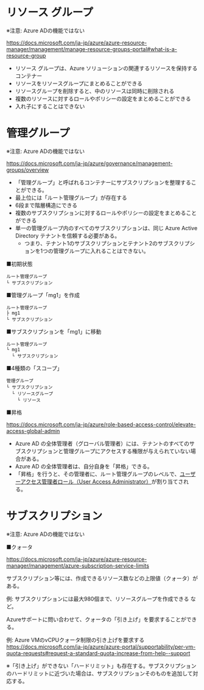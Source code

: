 
# リソース グループ

※注意: Azure ADの機能ではない

https://docs.microsoft.com/ja-jp/azure/azure-resource-manager/management/manage-resource-groups-portal#what-is-a-resource-group

- リソース グループは、Azure ソリューションの関連するリソースを保持するコンテナー
- リソースをリソースグループにまとめることができる
- リソースグループを削除すると、中のリソースは同時に削除される
- 複数のリソースに対するロールやポリシーの設定をまとめることができる
- 入れ子にすることはできない

# 管理グループ

※注意: Azure ADの機能ではない

https://docs.microsoft.com/ja-jp/azure/governance/management-groups/overview


- 「管理グループ」と呼ばれるコンテナーにサブスクリプションを整理することができる。
- 最上位には「ルート管理グループ」が存在する
- 6段まで階層構造にできる
- 複数のサブスクリプションに対するロールやポリシーの設定をまとめることができる
- 単一の管理グループ内のすべてのサブスクリプションは、同じ Azure Active Directory テナントを信頼する必要がある。
  - つまり、テナント1のサブスクリプションとテナント2のサブスクリプションを1つの管理グループに入れることはできない。


■初期状態

```
ルート管理グループ
└ サブスクリプション
```
■管理グループ「mg1」を作成

```
ルート管理グループ
├ mg1
└ サブスクリプション
```

■サブスクリプションを「mg1」に移動

```
ルート管理グループ
└ mg1
  └ サブスクリプション
```

■4種類の「スコープ」

```
管理グループ
└ サブスクリプション
  └ リソースグループ
    └ リソース
```

■昇格

https://docs.microsoft.com/ja-jp/azure/role-based-access-control/elevate-access-global-admin

- Azure AD の全体管理者（グローバル管理者）には、テナントのすべてのサブスクリプションと管理グループにアクセスする権限が与えられていない場合がある。
- Azure AD の全体管理者は、自分自身を「昇格」できる。
- 「昇格」を行うと、その管理者に、ルート管理グループのレベルで、[ユーザーアクセス管理者ロール（User Access Administrator）](https://docs.microsoft.com/ja-jp/azure/role-based-access-control/built-in-roles#user-access-administrator)が割り当てされる。

# サブスクリプション

※注意: Azure ADの機能ではない

■クォータ

https://docs.microsoft.com/ja-jp/azure/azure-resource-manager/management/azure-subscription-service-limits

サブスクリプション等には、作成できるリソース数などの上限値（クォータ）がある。

例: サブスクリプションには最大980個まで、リソースグループを作成できる など。

Azureサポートに問い合わせて、クォータの「引き上げ」を要求することができる。

例: Azure VMのvCPUクォータ制限の引き上げを要求する
https://docs.microsoft.com/ja-jp/azure/azure-portal/supportability/per-vm-quota-requests#request-a-standard-quota-increase-from-help--support

※「引き上げ」ができない「ハードリミット」も存在する。サブスクリプションのハードリミットに近づいた場合は、サブスクリプションそのものを追加して対応する。

